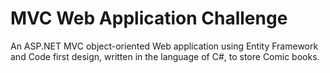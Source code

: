 # MVC Web Application Challenge

An ASP.NET MVC object-oriented Web application using Entity Framework and Code first design, written in the language of C#, to store Comic books.
